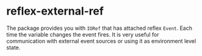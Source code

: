 # reflex-external-ref

The package provides you with `IORef` that has attached reflex `Event`. Each time
the variable changes the event fires. It is very useful for communication with
external event sources or using it as environment level state.
